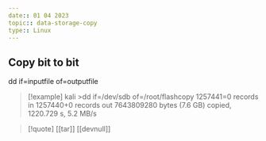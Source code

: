 ```yaml
---
date:: 01 04 2023
topic:: data-storage-copy
type:: Linux
---
```

## Copy bit to bit 
dd if=inputfile of=outputfile
>[!example]
>kali >dd if=/dev/sdb of=/root/flashcopy
1257441=0 records in
1257440+0 records out
7643809280 bytes (7.6 GB) copied, 1220.729 s, 5.2 MB/s

>[!quote] [[tar]] [[devnull]]